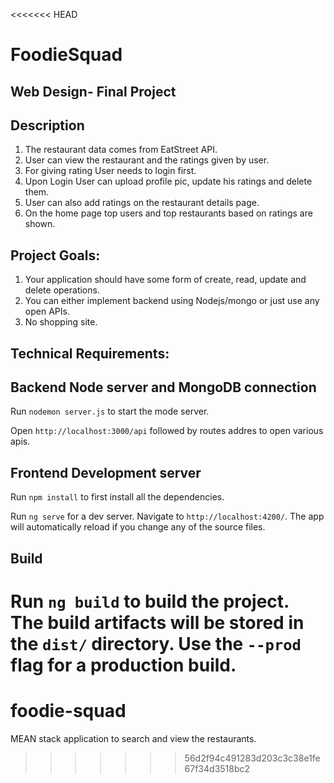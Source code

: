 <<<<<<< HEAD
# FoodieSquad 
## Web Design- Final Project

## Description

1. The restaurant data comes from EatStreet API.
2. User can view the restaurant and the ratings given by user.
3. For giving rating User needs to login first.
4. Upon Login User can upload profile pic, update his ratings and delete them.
5. User can also add ratings on the restaurant details page.
6. On the home page top users and top restaurants based on ratings are shown.


## Project Goals:

1. Your application should have some form of create, read, update and delete operations.
2. You can either implement backend using Nodejs/mongo or just use any open APIs.
3. No shopping site.

## Technical Requirements:




## Backend Node server and MongoDB connection

Run `nodemon server.js` to start the mode server.

Open `http://localhost:3000/api` followed by routes addres to open various apis.

## Frontend Development server

Run `npm install` to first install all the dependencies.

Run `ng serve` for a dev server. Navigate to `http://localhost:4200/`. The app will automatically reload if you change any of the source files.

## Build

Run `ng build` to build the project. The build artifacts will be stored in the `dist/` directory. Use the `--prod` flag for a production build.
=======
# foodie-squad
MEAN stack application to search and view the restaurants.
>>>>>>> 56d2f94c491283d203c3c38e1fe67f34d3518bc2
